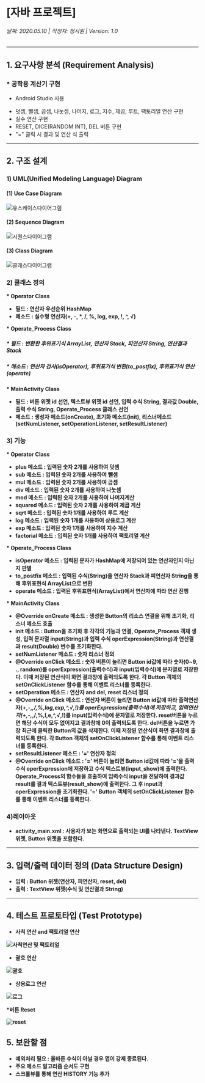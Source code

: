 # [자바 프로젝트]
###### 날짜: 2020.05.10 | 작정자: 정시원 | Version: 1.0
---------------

## 1. 요구사항 분석 (Requirement Analysis)

 ### * 공학용 계산기 구현
 
   + Android Studio 사용
   * 덧셈, 뺄셈, 곱셈, 나눗셈, 나머지, 로그, 지수, 제곱, 루트, 팩토리얼 연산 구현
   * 실수 연산 구현
   * RESET, DICE(RANDOM INT), DEL 버튼 구현
   * "=" 클릭 시 결과 및 연산 식 출력
---------------------

## 2. 구조 설계
### 1) UML(Unified Modeling Language) Diagram
#### (1) Use Case Diagram
![유스케이스다이어그램](https://user-images.githubusercontent.com/72690336/117634518-f278c800-b1b9-11eb-9dcd-a95ed87272e7.jpg)

#### (2) Sequence Diagram
![시퀀스다이어그램](https://user-images.githubusercontent.com/72690336/117635238-98c4cd80-b1ba-11eb-9899-3cb02154d4c1.JPG)

#### (3) Class Diagram
![클래스다이어그램](https://user-images.githubusercontent.com/72690336/117635746-17ba0600-b1bb-11eb-944c-014e41ab6441.JPG)

### 2) 클래스 정의
<strong> * Operator Class
 
* 필드 : 연산자 우선순위 HashMap
* 메소드 : 실수형 연산자(+, -, *, /, %, log, exp, !, ^, √)

<strong> * Operate_Process Class
 
#####  * 필드 : 변환한 후위표기식 ArrayList<String>, 연산자 Stack, 피연산자 String, 연산결과 Stack<Double>
 
#####  * 메소드 : 연산자 검사(isOperator), 후위표기식 변환(to_postfix), 후위표기식 연산(operate)

<strong> * MainActivity Class
  * 필드 : 버튼 위젯 id 선언, 텍스트뷰 위젯 id 선언, 입력 수식 String, 결과값 Double, 출력 수식 String, Operate_Process 클래스 선언
  * 메소드 : 생성자 메소드(onCreate), 초기화 메소드(init), 리스너메소드(setNumListener, setOperationListener, setResultListener)

### 3) 기능
<strong> * Operator Class
  * plus 메소드 : 입력된 숫자 2개를 사용하여 덧셈
  * sub 메소드 : 입력된 숫자 2개를 사용하여 뺄셈
  * mul 메소드 : 입력된 숫자 2개를 사용하여 곱셈
  * div 메소드 : 입력된 숫자 2개를 사용하여 나눗셈
  * mod 메소드 : 입력된 숫자 2개를 사용하여 나머지계산
  * squared 메소드 : 입력된 숫자 2개를 사용하여 제곱 계산
  * sqrt 메소드 : 입력된 숫자 1개를 사용하여 루트 계산
  * log 메소드 : 입력된 숫자 1개를 사용하여 상용로그 계산
  * exp 메소드 : 입력된 숫자 1개를 사용하여 지수 계산
  * factorial 메소드 : 입력된 숫자 1개를 사용하여 팩토리얼 계산

<strong> * Operate_Process Class
 * isOperator 메소드 : 입력된 문자가 HashMap에 저장되어 있는 연산자인지 아닌지 판별
 * to_postfix 메소드 : 입력된 수식(String)을 연산자 Stack과 피연산자 String을 통해 후위표현식 ArrayList<String>으로 변환
 * operate 메소드 : 입력된 후위표현식(ArrayList<String>)에서 연산자에 따라 연산 진행

<strong> * MainActivity Class
 * @Override onCreate 메소드 : 생성한 Button의 리소스 연결을 위해 초기화, 리스너 메소드 호출
 * init 메소드 : Button을 초기화 후 각각의 기능과 연결, Operate_Process 객체 생성, 입력 문자열 input(String)과 입력 수식 operExpression(String)과 연산결과 result(Double) 변수를 초기화한다.
 * setNumListener 메소드 : 숫자 리스너 정의
 * @Override onClick 메소드 : 숫자 버튼이 눌리면 Button id값에 따라 숫자(0~9, ., random)를 operExpression(출력수식)과 input(입력수식)에 문자열로 저장한다. 이때 저장된 연산식이 화면 결과창에 출력되도록 한다. 각 Button 객체의 setOnClickListener 함수를 통해 이벤트 리스너를 등록한다.
 * setOperation 메소드 : 연산자 and del, reset 리스너 정의
 * @Override onClick 메소드 : 연산자 버튼이 눌리면 Button id값에 따라 출력연산자(+,-,*,/,%,log,exp,^,√,!)를 operExpression(출력수식)에 저장하고,  입력연산자(+,-,*,/,%,l,e,^,√,!)를 input(입력수식)에 문자열로 저장한다. reset버튼을 누르면 해당 수식이 모두 없어지고 결과창에 0이 출력되도록 한다. del버튼을 누르면 가장 최근에 클릭한 Button의 값을 삭제한다. 이때 저장된 연산식이 화면 결과창에 출력되도록 한다. 각 Button 객체의 setOnClickListener 함수를 통해 이벤트 리스너를 등록한다. 
 * setResultListener 메소드 : '=' 연산자 정의
 * @Override onClick 메소드 : '=' 버튼이 눌리면 Button id값에 따라 '='을 출력수식 operExpression에 저장하고 수식 텍스트뷰(input_show)에 출력한다. Operate_Process의 함수들을 호출하여 입력수식 input을 전달하여 결과값 result를 결과 텍스트뷰(result_show)에 출력한다. 그 후 input과 operExpression을 초기화한다. '=' Button 객체의 setOnClickListener 함수를 통해 이벤트 리스너를 등록한다.

### 4)레이아웃
* activity_main.xml : 사용자가 보는 화면으로 출력되는 UI를 나타낸다. TextView 위젯, Button 위젯을 포함한다.
----------------------

## 3. 입력/출력 데이터 정의 (Data Structure Design)
* 입력 : Button 위젯(연산자, 피연산자, reset, del)
* 출력 : TextView 위젯(수식 및 연산결과 String)
---------------------

## 4. 테스트 프로토타입 (Test Prototype)
* 사칙 연산 and 팩토리얼 연산

![사칙연산 및 팩토리얼](https://user-images.githubusercontent.com/72690336/117684390-e871bc00-b1ef-11eb-843d-5a1482797cd4.png)

* 괄호 연산

![괄호](https://user-images.githubusercontent.com/72690336/117684470-faebf580-b1ef-11eb-9dc9-671a35d2954b.png)

* 상용로그 연산

![로그](https://user-images.githubusercontent.com/72690336/117684512-06d7b780-b1f0-11eb-8564-4fe319202429.png)

*버튼 Reset

![reset](https://user-images.githubusercontent.com/72690336/117685677-1b687f80-b1f1-11eb-8eaf-7021e7a2a39e.PNG)

## 5. 보완할 점
* 예외처리 필요 : 올바른 수식이 아닐 경우 앱이 강제 종료된다.
* 주요 메소드 알고리즘 순서도 구현
* 스크롤뷰를 통해 연산 HISTORY 기능 추가
